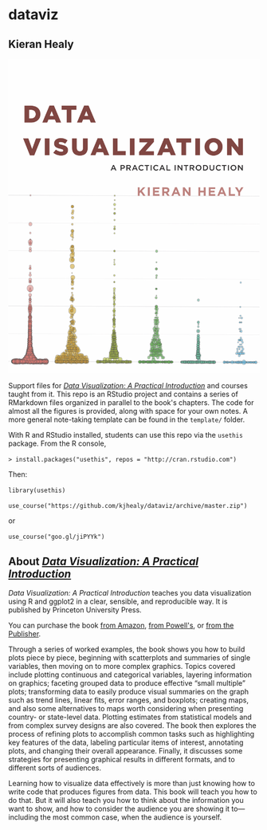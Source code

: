 # dataviz

## Kieran Healy

![Book Cover](assets/dv-cover-pupress.jpg)


Support files for _[Data Visualization: A Practical Introduction](http://socviz.co)_ and courses taught from it. This repo is an RStudio project and contains a series of RMarkdown files organized in parallel to the book's chapters. The code for almost all the figures is provided, along with space for your own notes. A more general note-taking template can be found in the `template/` folder.

With R and RStudio installed, students can use this repo via the `usethis` package. From the R console, 

`> install.packages("usethis", repos = "http://cran.rstudio.com")`

Then:

`library(usethis)`

`use_course("https://github.com/kjhealy/dataviz/archive/master.zip")`

or

`use_course("goo.gl/jiPYYk")`


## About _[Data Visualization: A Practical Introduction](http://socviz.co)_

_Data Visualization: A Practical Introduction_ teaches you data visualization using R and ggplot2 in a clear, sensible, and reproducible way. It is published by Princeton University Press.  

You can purchase the book [from Amazon](https://amzn.to/2vfAixM), [from Powell's](http://www.powells.com/book/-9780691181622), or [from the Publisher](https://press.princeton.edu/titles/13826.html). 

Through a series of worked examples, the book shows you how to build plots piece by piece, beginning with scatterplots and summaries of single variables, then moving on to more complex graphics. Topics covered include plotting continuous and categorical variables, layering information on graphics; faceting grouped data to produce effective “small multiple” plots; transforming data to easily produce visual summaries on the graph such as trend lines, linear fits, error ranges, and boxplots; creating maps, and also some alternatives to maps worth considering when presenting country- or state-level data. Plotting estimates from statistical models and from complex survey designs are also covered. The book then explores the process of refining plots to accomplish common tasks such as highlighting key features of the data, labeling particular items of interest, annotating plots, and changing their overall appearance. Finally, it discusses some strategies for presenting graphical results in different formats, and to different sorts of audiences.

Learning how to visualize data effectively is more than just knowing how to write code that produces figures from data. This book will teach you how to do that. But it will also teach you how to think about the information you want to show, and how to consider the audience you are showing it to—including the most common case, when the audience is yourself.
